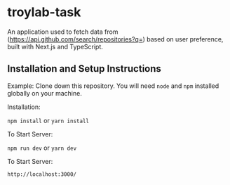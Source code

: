 # troylab-task

An application used to fetch data from (https://api.github.com/search/repositories?q=) based on user preference, built with Next.js and TypeScript.

## Installation and Setup Instructions

Example:
Clone down this repository. You will need `node` and `npm` installed globally on your machine.

Installation:

`npm install` or `yarn install`

To Start Server:

`npm run dev` or `yarn dev`

To Start Server:

`http://localhost:3000/`
